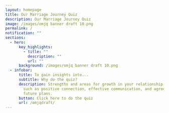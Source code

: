 ```yaml
---
layout: homepage
title: Our Marriage Journey Quiz
description: Our Marriage Journey Quiz
image: /images/omjq banner draft 10.png
permalink: /
notification: ""
sections:
  - hero:
      key_highlights:
        - title: ""
          description: ""
          url: ""
      background: /images/omjq banner draft 10.png
  - infobar:
      title: To gain insights into...
      subtitle: Why do the quiz?
      description: Strengths and areas for growth in your relationship in key areas
        such as positive connection, effective communication, and agreement of
        future plans.
      button: Click here to do the quiz
      url: /omjqdraft/
---
```


